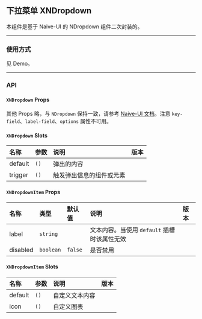 ﻿## 下拉菜单 XNDropdown

本组件是基于 Naive-UI 的 NDropdown 组件二次封装的。

---

### 使用方式

见 Demo。

---

### API

#### `XNDropdown` Props

其他 Props 略，与 `NDropdown` 保持一致，请参考 [Naive-UI 文档](https://www.naiveui.com/zh-CN/os-theme/components/dropdown#Dropdown-Props)。注意 `key-field`、`label-field`、`options` 属性不可用。

#### `XNDropdown` Slots

| 名称    | 参数 | 说明                     | 版本 |
| :------ | :--- | :----------------------- | :--- |
| default | `()` | 弹出的内容               |      |
| trigger | `()` | 触发弹出信息的组件或元素 |      |

#### `XNDropdownItem` Props

| 名称     | 类型      | 默认值  | 说明                                        | 版本 |
| :------- | :-------- | :------ | :------------------------------------------ | :--- |
| label    | `string`  |         | 文本内容。当使用 `default` 插槽时该属性无效 |      |
| disabled | `boolean` | `false` | 是否禁用                                    |      |

#### `XNDropdownItem` Slots

| 名称    | 参数 | 说明           | 版本 |
| :------ | :--- | :------------- | :--- |
| default | `()` | 自定义文本内容 |      |
| icon    | `()` | 自定义图表     |      |
